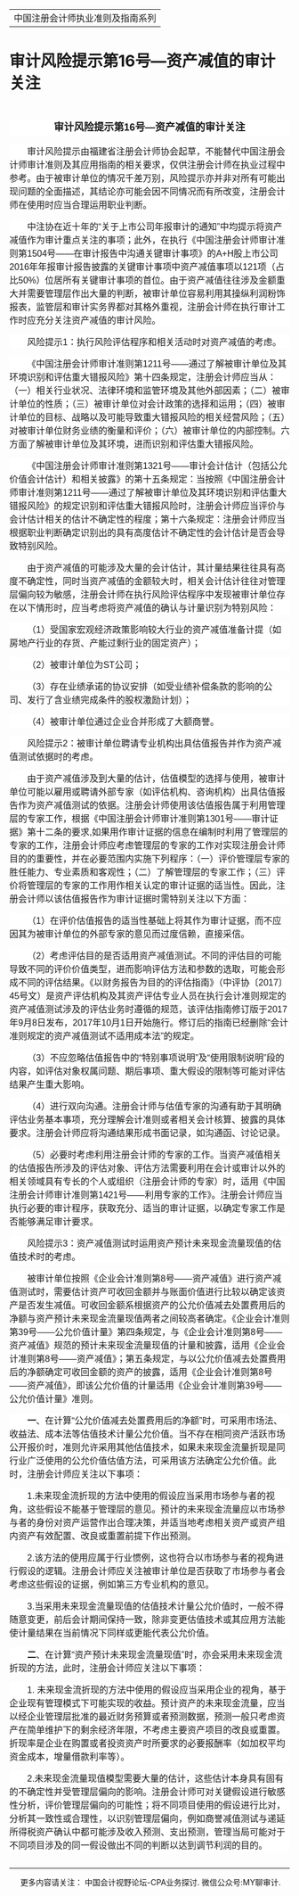 ﻿<!DOCTYPE HTML PUBLIC "-//W3C//DTD HTML 4.0 Transitional//EN">
<HTML xmlns:o = "urn:schemas-microsoft-com:office:office"><HEAD><TITLE>审计风险提示第16号—资产减值的审计关注</TITLE>
<META content="text/html; charset=gb2312" http-equiv=Content-Type>
<META name=GENERATOR content="MSHTML 11.00.10570.1001"><LINK rel=stylesheet 
href="_template.css"></HEAD>
<BODY>
<DIV id=nsbanner>
<DIV id=bannerrow1>
<TABLE class=bannerparthead>
  <TBODY>
  <TR id=hdr>
    <TD class=runninghead noWrap>中国注册会计师执业准则及指南系列</TD></TR></TBODY></TABLE></DIV>
<DIV id=titlerow>
<H1 class=dtH1>审计风险提示第16号—资产减值的审计关注</H1></DIV></DIV>
<DIV id=nstext><BR>
<P class=cntitle 
style="BACKGROUND: white; TEXT-ALIGN: center; MARGIN: 7.5pt 0cm 0pt; LINE-HEIGHT: 22.5pt" 
align=center><A name=_GoBack></A><B><SPAN 
style='FONT-SIZE: 13.5pt; FONT-FAMILY: "微软雅黑",sans-serif'>审计风险提示第<SPAN 
lang=EN-US>16</SPAN>号—资产减值的审计关注<SPAN 
lang=EN-US><o:p></o:p></SPAN></SPAN></B></P>
<P class=doc-a 
style="BOX-SIZING: border-box; BACKGROUND: white; WORD-SPACING: 0px; ORPHANS: 2; WIDOWS: 2; MARGIN: 11.25pt 0cm 0pt; TEXT-INDENT: 24pt; font-variant-ligatures: normal; font-variant-caps: normal; -webkit-text-stroke-width: 0px; text-decoration-style: initial; text-decoration-color: initial"><A 
style="BOX-SIZING: border-box" name=No2></A><SPAN 
style='FONT-FAMILY: "微软雅黑",sans-serif'><FONT 
size=3>审计风险提示由福建省注册会计师协会起草，不能替代中国注册会计师审计准则及其应用指南的相关要求，仅供注册会计师在执业过程中参考。由于被审计单位的情况千差万别，风险提示亦并非对所有可能出现问题的全面描述，其结论亦可能会因不同情况而有所改变，注册会计师在使用时应当合理运用职业判断。<SPAN 
lang=EN-US><o:p></o:p></SPAN></FONT></SPAN></P>
<P class=doc-a 
style="BOX-SIZING: border-box; BACKGROUND: white; WORD-SPACING: 0px; ORPHANS: 2; WIDOWS: 2; MARGIN: 11.25pt 0cm 0pt; TEXT-INDENT: 24pt; font-variant-ligatures: normal; font-variant-caps: normal; -webkit-text-stroke-width: 0px; text-decoration-style: initial; text-decoration-color: initial"><A 
style="BOX-SIZING: border-box" name=No3></A><SPAN 
style='FONT-FAMILY: "微软雅黑",sans-serif'><FONT 
size=3>中注协在近十年的“关于上市公司年报审计的通知”中均提示将资产减值作为审计重点关注的事项；此外，在执行《中国注册会计师审计准则第<SPAN 
lang=EN-US>1504</SPAN>号——在审计报告中沟通关键审计事项》的<SPAN lang=EN-US>A+H</SPAN>股上市公司<SPAN 
lang=EN-US>2016</SPAN>年年报审计报告披露的关键审计事项中资产减值事项以<SPAN 
lang=EN-US>121</SPAN>项（占比<SPAN 
lang=EN-US>50%</SPAN>）位居所有关键审计事项的首位。由于资产减值往往涉及金额重大并需要管理层作出大量的判断，被审计单位容易利用其操纵利润粉饰报表，监管层和审计实务界都对其格外重视，注册会计师在执行审计工作时应充分关注资产减值的审计风险。<SPAN 
lang=EN-US><o:p></o:p></SPAN></FONT></SPAN></P>
<P class=doc-a 
style="BOX-SIZING: border-box; BACKGROUND: white; WORD-SPACING: 0px; ORPHANS: 2; WIDOWS: 2; MARGIN: 11.25pt 0cm 0pt; TEXT-INDENT: 24pt; font-variant-ligatures: normal; font-variant-caps: normal; -webkit-text-stroke-width: 0px; text-decoration-style: initial; text-decoration-color: initial"><A 
style="BOX-SIZING: border-box" name=No4></A><SPAN 
style='FONT-FAMILY: "微软雅黑",sans-serif'><FONT size=3>风险提示<SPAN 
lang=EN-US>1</SPAN>：执行风险评估程序和相关活动时对资产减值的考虑。<SPAN 
lang=EN-US><o:p></o:p></SPAN></FONT></SPAN></P>
<P class=doc-a 
style="BOX-SIZING: border-box; BACKGROUND: white; WORD-SPACING: 0px; ORPHANS: 2; WIDOWS: 2; MARGIN: 11.25pt 0cm 0pt; TEXT-INDENT: 24pt; font-variant-ligatures: normal; font-variant-caps: normal; -webkit-text-stroke-width: 0px; text-decoration-style: initial; text-decoration-color: initial"><A 
style="BOX-SIZING: border-box" name=No5></A><SPAN 
style='FONT-FAMILY: "微软雅黑",sans-serif'><FONT size=3>《中国注册会计师审计准则第<SPAN 
lang=EN-US>1211</SPAN>号——通过了解被审计单位及其环境识别和评估重大错报风险》第十四条规定，注册会计师应当从：（一）相关行业状况、法律环境和监管环境及其他外部因素；（二）被审计单位的性质；（三）被审计单位对会计政策的选择和运用；（四）被审计单位的目标、战略以及可能导致重大错报风险的相关经营风险；（五）对被审计单位财务业绩的衡量和评价；（六）被审计单位的内部控制。六方面了解被审计单位及其环境，进而识别和评估重大错报风险。<SPAN 
lang=EN-US><o:p></o:p></SPAN></FONT></SPAN></P>
<P class=doc-a 
style="BOX-SIZING: border-box; BACKGROUND: white; WORD-SPACING: 0px; ORPHANS: 2; WIDOWS: 2; MARGIN: 11.25pt 0cm 0pt; TEXT-INDENT: 24pt; font-variant-ligatures: normal; font-variant-caps: normal; -webkit-text-stroke-width: 0px; text-decoration-style: initial; text-decoration-color: initial"><A 
style="BOX-SIZING: border-box" name=No6></A><SPAN 
style='FONT-FAMILY: "微软雅黑",sans-serif'><FONT size=3>《中国注册会计师审计准则第<SPAN 
lang=EN-US>1321</SPAN>号——审计会计估计（包括公允价值会计估计）和相关披露》的第十五条规定：当按照《中国注册会计师审计准则第<SPAN 
lang=EN-US>1211</SPAN>号——通过了解被审计单位及其环境识别和评估重大错报风险》的规定识别和评估重大错报风险时，注册会计师应当评价与会计估计相关的估计不确定性的程度；第十六条规定：注册会计师应当根据职业判断确定识别出的具有高度估计不确定性的会计估计是否会导致特别风险。<SPAN 
lang=EN-US><o:p></o:p></SPAN></FONT></SPAN></P>
<P class=doc-a 
style="BOX-SIZING: border-box; BACKGROUND: white; WORD-SPACING: 0px; ORPHANS: 2; WIDOWS: 2; MARGIN: 11.25pt 0cm 0pt; TEXT-INDENT: 24pt; font-variant-ligatures: normal; font-variant-caps: normal; -webkit-text-stroke-width: 0px; text-decoration-style: initial; text-decoration-color: initial"><A 
style="BOX-SIZING: border-box" name=No7></A><SPAN 
style='FONT-FAMILY: "微软雅黑",sans-serif'><FONT 
size=3>由于资产减值的可能涉及大量的会计估计，其计量结果往往具有高度不确定性，同时当资产减值的金额较大时，相关会计估计往往对管理层偏向较为敏感，注册会计师在执行风险评估程序中发现被审计单位存在以下情形时，应当考虑将资产减值的确认与计量识别为特别风险：<SPAN 
lang=EN-US><o:p></o:p></SPAN></FONT></SPAN></P>
<P class=doc-a 
style="BOX-SIZING: border-box; BACKGROUND: white; WORD-SPACING: 0px; ORPHANS: 2; WIDOWS: 2; MARGIN: 11.25pt 0cm 0pt; TEXT-INDENT: 24pt; font-variant-ligatures: normal; font-variant-caps: normal; -webkit-text-stroke-width: 0px; text-decoration-style: initial; text-decoration-color: initial"><A 
style="BOX-SIZING: border-box" name=No8_D1></A><SPAN 
style='FONT-FAMILY: "微软雅黑",sans-serif'><FONT size=3>（<SPAN 
lang=EN-US>1</SPAN>）受国家宏观经济政策影响较大行业的资产减值准备计提（如房地产行业的存货、产能过剩行业的固定资产）；<SPAN 
lang=EN-US><o:p></o:p></SPAN></FONT></SPAN></P>
<P class=doc-a 
style="BOX-SIZING: border-box; BACKGROUND: white; WORD-SPACING: 0px; ORPHANS: 2; WIDOWS: 2; MARGIN: 11.25pt 0cm 0pt; TEXT-INDENT: 24pt; font-variant-ligatures: normal; font-variant-caps: normal; -webkit-text-stroke-width: 0px; text-decoration-style: initial; text-decoration-color: initial"><A 
style="BOX-SIZING: border-box" name=No9_D2></A><SPAN 
style='FONT-FAMILY: "微软雅黑",sans-serif'><FONT size=3>（<SPAN 
lang=EN-US>2</SPAN>）被审计单位为<SPAN lang=EN-US>ST</SPAN>公司；<SPAN 
lang=EN-US><o:p></o:p></SPAN></FONT></SPAN></P>
<P class=doc-a 
style="BOX-SIZING: border-box; BACKGROUND: white; WORD-SPACING: 0px; ORPHANS: 2; WIDOWS: 2; MARGIN: 11.25pt 0cm 0pt; TEXT-INDENT: 24pt; font-variant-ligatures: normal; font-variant-caps: normal; -webkit-text-stroke-width: 0px; text-decoration-style: initial; text-decoration-color: initial"><A 
style="BOX-SIZING: border-box" name=No10_D3></A><SPAN 
style='FONT-FAMILY: "微软雅黑",sans-serif'><FONT size=3>（<SPAN 
lang=EN-US>3</SPAN>）存在业绩承诺的协议安排（如受业绩补偿条款的影响的公司、发行了含业绩完成条件的股权激励计划）；<SPAN 
lang=EN-US><o:p></o:p></SPAN></FONT></SPAN></P>
<P class=doc-a 
style="BOX-SIZING: border-box; BACKGROUND: white; WORD-SPACING: 0px; ORPHANS: 2; WIDOWS: 2; MARGIN: 11.25pt 0cm 0pt; TEXT-INDENT: 24pt; font-variant-ligatures: normal; font-variant-caps: normal; -webkit-text-stroke-width: 0px; text-decoration-style: initial; text-decoration-color: initial"><A 
style="BOX-SIZING: border-box" name=No11_D4></A><SPAN 
style='FONT-FAMILY: "微软雅黑",sans-serif'><FONT size=3>（<SPAN 
lang=EN-US>4</SPAN>）被审计单位通过企业合并形成了大额商誉。<SPAN 
lang=EN-US><o:p></o:p></SPAN></FONT></SPAN></P>
<P class=doc-a 
style="BOX-SIZING: border-box; BACKGROUND: white; WORD-SPACING: 0px; ORPHANS: 2; WIDOWS: 2; MARGIN: 11.25pt 0cm 0pt; TEXT-INDENT: 24pt; font-variant-ligatures: normal; font-variant-caps: normal; -webkit-text-stroke-width: 0px; text-decoration-style: initial; text-decoration-color: initial"><A 
style="BOX-SIZING: border-box" name=No12></A><SPAN 
style='FONT-FAMILY: "微软雅黑",sans-serif'><FONT size=3>风险提示<SPAN 
lang=EN-US>2</SPAN>：被审计单位聘请专业机构出具估值报告并作为资产减值测试依据时的考虑。<SPAN 
lang=EN-US><o:p></o:p></SPAN></FONT></SPAN></P>
<P class=doc-a 
style="BOX-SIZING: border-box; BACKGROUND: white; WORD-SPACING: 0px; ORPHANS: 2; WIDOWS: 2; MARGIN: 11.25pt 0cm 0pt; TEXT-INDENT: 24pt; font-variant-ligatures: normal; font-variant-caps: normal; -webkit-text-stroke-width: 0px; text-decoration-style: initial; text-decoration-color: initial"><A 
style="BOX-SIZING: border-box" name=No13></A><SPAN 
style='FONT-FAMILY: "微软雅黑",sans-serif'><FONT 
size=3>由于资产减值涉及到大量的估计，估值模型的选择与使用，被审计单位可能以雇用或聘请外部专家（如评估机构、咨询机构）出具估值报告作为资产减值测试的依据。注册会计师使用该估值报告属于利用管理层的专家工作，根据《中国注册会计师审计准则第<SPAN 
lang=EN-US>1301</SPAN>号——审计证据》第十二条的要求<SPAN 
lang=EN-US>,</SPAN>如果用作审计证据的信息在编制时利用了管理层的专家的工作，注册会计师应考虑管理层的专家的工作对实现注册会计师目的的重要性，并在必要范围内实施下列程序：（一）评价管理层专家的胜任能力、专业素质和客观性；（二）了解管理层的专家工作；（三）评价将管理层的专家的工作用作相关认定的审计证据的适当性。因此，注册会计师以该估值报告作为审计证据时需特别关注以下方面：<SPAN 
lang=EN-US><o:p></o:p></SPAN></FONT></SPAN></P>
<P class=doc-a 
style="BOX-SIZING: border-box; BACKGROUND: white; WORD-SPACING: 0px; ORPHANS: 2; WIDOWS: 2; MARGIN: 11.25pt 0cm 0pt; TEXT-INDENT: 24pt; font-variant-ligatures: normal; font-variant-caps: normal; -webkit-text-stroke-width: 0px; text-decoration-style: initial; text-decoration-color: initial"><A 
style="BOX-SIZING: border-box" name=No14_D1></A><SPAN 
style='FONT-FAMILY: "微软雅黑",sans-serif'><FONT size=3>（<SPAN 
lang=EN-US>1</SPAN>）在评价估值报告的适当性基础上将其作为审计证据，而不应因其为被审计单位的外部专家的意见而过度信赖，直接采信。<SPAN 
lang=EN-US><o:p></o:p></SPAN></FONT></SPAN></P>
<P class=doc-a 
style="BOX-SIZING: border-box; BACKGROUND: white; WORD-SPACING: 0px; ORPHANS: 2; WIDOWS: 2; MARGIN: 11.25pt 0cm 0pt; TEXT-INDENT: 24pt; font-variant-ligatures: normal; font-variant-caps: normal; -webkit-text-stroke-width: 0px; text-decoration-style: initial; text-decoration-color: initial"><A 
style="BOX-SIZING: border-box" name=No15_D2></A><SPAN 
style='FONT-FAMILY: "微软雅黑",sans-serif'><FONT size=3>（<SPAN 
lang=EN-US>2</SPAN>）考虑评估目的是否适用资产减值测试。不同的评估目的可能导致不同的评价价值类型，进而影响评估方法和参数的选取，可能会形成不同的评估结果。《以财务报告为目的的评估指南》（中评协〔<SPAN 
lang=EN-US>2017</SPAN>〕<SPAN 
lang=EN-US>45</SPAN>号文）是资产评估机构及其资产评估专业人员在执行会计准则规定的资产减值测试涉及的评估业务时遵循的规范，该评估指南修订版于<SPAN 
lang=EN-US>2017</SPAN>年<SPAN lang=EN-US>9</SPAN>月<SPAN 
lang=EN-US>8</SPAN>日发布，<SPAN lang=EN-US>2017</SPAN>年<SPAN 
lang=EN-US>10</SPAN>月<SPAN 
lang=EN-US>1</SPAN>日开始施行。修订后的指南已经删除“会计准则规定的资产减值测试不适用成本法”的规定。<SPAN 
lang=EN-US><o:p></o:p></SPAN></FONT></SPAN></P>
<P class=doc-a 
style="BOX-SIZING: border-box; BACKGROUND: white; WORD-SPACING: 0px; ORPHANS: 2; WIDOWS: 2; MARGIN: 11.25pt 0cm 0pt; TEXT-INDENT: 24pt; font-variant-ligatures: normal; font-variant-caps: normal; -webkit-text-stroke-width: 0px; text-decoration-style: initial; text-decoration-color: initial"><A 
style="BOX-SIZING: border-box" name=No16_D3></A><SPAN 
style='FONT-FAMILY: "微软雅黑",sans-serif'><FONT size=3>（<SPAN 
lang=EN-US>3</SPAN>）不应忽略估值报告中的“特别事项说明”及“使用限制说明”段的内容，如评估对象权属问题、期后事项、重大假设的限制等可能对评估结果产生重大影响。<SPAN 
lang=EN-US><o:p></o:p></SPAN></FONT></SPAN></P>
<P class=doc-a 
style="BOX-SIZING: border-box; BACKGROUND: white; WORD-SPACING: 0px; ORPHANS: 2; WIDOWS: 2; MARGIN: 11.25pt 0cm 0pt; TEXT-INDENT: 24pt; font-variant-ligatures: normal; font-variant-caps: normal; -webkit-text-stroke-width: 0px; text-decoration-style: initial; text-decoration-color: initial"><A 
style="BOX-SIZING: border-box" name=No17_D4></A><SPAN 
style='FONT-FAMILY: "微软雅黑",sans-serif'><FONT size=3>（<SPAN 
lang=EN-US>4</SPAN>）进行双向沟通。注册会计师与估值专家的沟通有助于其明确评估业务基本事项，充分理解会计准则或者相关会计核算、披露的具体要求。注册会计师应将沟通结果形成书面记录，如沟通函、讨论记录。<SPAN 
lang=EN-US><o:p></o:p></SPAN></FONT></SPAN></P>
<P class=doc-a 
style="BOX-SIZING: border-box; BACKGROUND: white; WORD-SPACING: 0px; ORPHANS: 2; WIDOWS: 2; MARGIN: 11.25pt 0cm 0pt; TEXT-INDENT: 24pt; font-variant-ligatures: normal; font-variant-caps: normal; -webkit-text-stroke-width: 0px; text-decoration-style: initial; text-decoration-color: initial"><A 
style="BOX-SIZING: border-box" name=No18_D5></A><SPAN 
style='FONT-FAMILY: "微软雅黑",sans-serif'><FONT size=3>（<SPAN 
lang=EN-US>5</SPAN>）必要时考虑利用注册会计师的专家的工作。当资产减值相关的估值报告所涉及的评估对象、评估方法需要利用在会计或审计以外的相关领域具有专长的个人或组织（注册会计师的专家）时，适用《中国注册会计师审计准则第<SPAN 
lang=EN-US>1421</SPAN>号——利用专家的工作》。注册会计师应当执行必要的审计程序，获取充分、适当的审计证据，以确定专家工作是否能够满足审计要求。<SPAN 
lang=EN-US><o:p></o:p></SPAN></FONT></SPAN></P>
<P class=doc-a 
style="BOX-SIZING: border-box; BACKGROUND: white; WORD-SPACING: 0px; ORPHANS: 2; WIDOWS: 2; MARGIN: 11.25pt 0cm 0pt; TEXT-INDENT: 24pt; font-variant-ligatures: normal; font-variant-caps: normal; -webkit-text-stroke-width: 0px; text-decoration-style: initial; text-decoration-color: initial"><A 
style="BOX-SIZING: border-box" name=No19></A><SPAN 
style='FONT-FAMILY: "微软雅黑",sans-serif'><FONT size=3>风险提示<SPAN 
lang=EN-US>3</SPAN>：资产减值测试时运用资产预计未来现金流量现值的估值技术时的考虑。<SPAN 
lang=EN-US><o:p></o:p></SPAN></FONT></SPAN></P>
<P class=doc-a 
style="BOX-SIZING: border-box; BACKGROUND: white; WORD-SPACING: 0px; ORPHANS: 2; WIDOWS: 2; MARGIN: 11.25pt 0cm 0pt; TEXT-INDENT: 24pt; font-variant-ligatures: normal; font-variant-caps: normal; -webkit-text-stroke-width: 0px; text-decoration-style: initial; text-decoration-color: initial"><A 
style="BOX-SIZING: border-box" name=No20></A><SPAN 
style='FONT-FAMILY: "微软雅黑",sans-serif'><FONT size=3>被审计单位按照《企业会计准则第<SPAN 
lang=EN-US>8</SPAN>号——资产减值》进行资产减值测试时，需要估计资产可收回金额并与账面价值进行比较以确定该资产是否发生减值。可收回金额系根据资产的公允价值减去处置费用后的净额与资产预计未来现金流量现值两者之间较高者确定。《企业会计准则第<SPAN 
lang=EN-US>39</SPAN>号——公允价值计量》第四条规定，与《企业会计准则第<SPAN 
lang=EN-US>8</SPAN>号——资产减值》规范的预计未来现金流量现值的计量和披露，适用《企业会计准则第<SPAN 
lang=EN-US>8</SPAN>号——资产减值》；第五条规定，与以公允价值减去处置费用后的净额确定可收回金额的资产的披露，适用《企业会计准则第<SPAN 
lang=EN-US>8</SPAN>号——资产减值》，即该公允价值的计量适用《企业会计准则第<SPAN 
lang=EN-US>39</SPAN>号——公允价值计量》准则。<SPAN 
lang=EN-US><o:p></o:p></SPAN></FONT></SPAN></P>
<P 
style="BOX-SIZING: border-box; BACKGROUND: white; WORD-SPACING: 0px; ORPHANS: 2; WIDOWS: 2; MARGIN: 11.25pt 0cm 0pt; TEXT-INDENT: 24pt; font-variant-ligatures: normal; font-variant-caps: normal; -webkit-text-stroke-width: 0px; text-decoration-style: initial; text-decoration-color: initial"><SPAN 
style="BOX-SIZING: border-box"><A style="BOX-SIZING: border-box" 
name=No21_T1></A><SPAN class=sect2title><B><SPAN 
style='FONT-FAMILY: "微软雅黑",sans-serif'><FONT 
size=3>一</FONT></SPAN></SPAN></B></SPAN><A style="BOX-SIZING: border-box" 
name=No22_T1K1></A><FONT size=3><SPAN class=sect2content><SPAN 
style='FONT-FAMILY: "微软雅黑",sans-serif'><SPAN 
style="BOX-SIZING: border-box">、在计算“公允价值减去处置费用后的净额”时，可采用市场法、收益法、成本法等估值技术计量公允价值。当不存在相同资产活跃市场公开报价时，准则允许采用其他估值技术，如果未来现金流量折现是同行业广泛使用的公允价值估值方法，可采用该方法确定公允价值。此时，注册会计师应关注以下事项：</SPAN></SPAN></SPAN><SPAN 
lang=EN-US style='FONT-FAMILY: "微软雅黑",sans-serif'><o:p></o:p></SPAN></FONT></P>
<P class=doc-a 
style="BOX-SIZING: border-box; BACKGROUND: white; WORD-SPACING: 0px; ORPHANS: 2; WIDOWS: 2; MARGIN: 11.25pt 0cm 0pt; TEXT-INDENT: 24pt; font-variant-ligatures: normal; font-variant-caps: normal; -webkit-text-stroke-width: 0px; text-decoration-style: initial; text-decoration-color: initial"><A 
style="BOX-SIZING: border-box" name=No23_D1></A><FONT size=3><SPAN lang=EN-US 
style='FONT-FAMILY: "微软雅黑",sans-serif'>1.</SPAN><SPAN 
style='FONT-FAMILY: "微软雅黑",sans-serif'>未来现金流折现的方法中使用的假设应当采用市场参与者的视角，这些假设不能基于管理层的意见。预计的未来现金流量应以市场参与者的身份对资产运营作出合理决策，并适当地考虑相关资产或资产组内资产有效配置、改良或重置前提下作出预测。<SPAN 
lang=EN-US><o:p></o:p></SPAN></SPAN></FONT></P>
<P class=doc-a 
style="BOX-SIZING: border-box; BACKGROUND: white; WORD-SPACING: 0px; ORPHANS: 2; WIDOWS: 2; MARGIN: 11.25pt 0cm 0pt; TEXT-INDENT: 24pt; font-variant-ligatures: normal; font-variant-caps: normal; -webkit-text-stroke-width: 0px; text-decoration-style: initial; text-decoration-color: initial"><A 
style="BOX-SIZING: border-box" name=No24_D2></A><FONT size=3><SPAN lang=EN-US 
style='FONT-FAMILY: "微软雅黑",sans-serif'>2.</SPAN><SPAN 
style='FONT-FAMILY: "微软雅黑",sans-serif'>该方法的使用应属于行业惯例，这也符合以市场参与者的视角进行假设的逻辑。注册会计师应关注被审计单位是否获取了市场参与者会考虑这些假设的证据，例如第三方专业机构的意见。<SPAN 
lang=EN-US><o:p></o:p></SPAN></SPAN></FONT></P>
<P class=doc-a 
style="BOX-SIZING: border-box; BACKGROUND: white; WORD-SPACING: 0px; ORPHANS: 2; WIDOWS: 2; MARGIN: 11.25pt 0cm 0pt; TEXT-INDENT: 24pt; font-variant-ligatures: normal; font-variant-caps: normal; -webkit-text-stroke-width: 0px; text-decoration-style: initial; text-decoration-color: initial"><A 
style="BOX-SIZING: border-box" name=No25_D3></A><FONT size=3><SPAN lang=EN-US 
style='FONT-FAMILY: "微软雅黑",sans-serif'>3.</SPAN><SPAN 
style='FONT-FAMILY: "微软雅黑",sans-serif'>当采用未来现金流量现值的估值技术计量公允价值时，一般不得随意变更，前后会计期间保持一致，除非变更估值技术或其应用方法能使计量结果在当前情况下同样或更能代表公允价值。<SPAN 
lang=EN-US><o:p></o:p></SPAN></SPAN></FONT></P>
<P 
style="BOX-SIZING: border-box; BACKGROUND: white; WORD-SPACING: 0px; ORPHANS: 2; WIDOWS: 2; MARGIN: 11.25pt 0cm 0pt; TEXT-INDENT: 24pt; font-variant-ligatures: normal; font-variant-caps: normal; -webkit-text-stroke-width: 0px; text-decoration-style: initial; text-decoration-color: initial"><SPAN 
style="BOX-SIZING: border-box"><A style="BOX-SIZING: border-box" 
name=No26_T2></A><SPAN class=sect2title><B><SPAN 
style='FONT-FAMILY: "微软雅黑",sans-serif'><FONT 
size=3>二</FONT></SPAN></SPAN></B></SPAN><A style="BOX-SIZING: border-box" 
name=No27_T2K1></A><FONT size=3><SPAN class=sect2content><SPAN 
style='FONT-FAMILY: "微软雅黑",sans-serif'><SPAN 
style="BOX-SIZING: border-box">、在计算“资产预计未来现金流量现值”时，亦会采用未来现金流折现的方法，此时，注册会计师应关注以下事项：</SPAN></SPAN></SPAN><SPAN 
lang=EN-US style='FONT-FAMILY: "微软雅黑",sans-serif'><o:p></o:p></SPAN></FONT></P>
<P class=doc-a 
style="BOX-SIZING: border-box; BACKGROUND: white; WORD-SPACING: 0px; ORPHANS: 2; WIDOWS: 2; MARGIN: 11.25pt 0cm 0pt; TEXT-INDENT: 24pt; font-variant-ligatures: normal; font-variant-caps: normal; -webkit-text-stroke-width: 0px; text-decoration-style: initial; text-decoration-color: initial"><A 
style="BOX-SIZING: border-box" name=No28_D1></A><FONT size=3><SPAN lang=EN-US 
style='FONT-FAMILY: "微软雅黑",sans-serif'>1. </SPAN><SPAN 
style='FONT-FAMILY: "微软雅黑",sans-serif'>未来现金流折现的方法中使用的假设应当采用企业的视角，基于企业现有管理模式下可能实现的收益。预计资产的未来现金流量，应当以经企业管理层批准的最近财务预算或者预测数据，预测一般只考虑资产在简单维护下的剩余经济年限，不考虑主要资产项目的改良或重置。折现率是企业在购置或者投资资产时所要求的必要报酬率（如加权平均资金成本，增量借款利率等）。<SPAN 
lang=EN-US><o:p></o:p></SPAN></SPAN></FONT></P>
<P class=doc-a 
style="BOX-SIZING: border-box; BACKGROUND: white; WORD-SPACING: 0px; ORPHANS: 2; WIDOWS: 2; MARGIN: 11.25pt 0cm 0pt; TEXT-INDENT: 24pt; font-variant-ligatures: normal; font-variant-caps: normal; -webkit-text-stroke-width: 0px; text-decoration-style: initial; text-decoration-color: initial"><A 
style="BOX-SIZING: border-box" name=No29_D2></A><FONT size=3><SPAN lang=EN-US 
style='FONT-FAMILY: "微软雅黑",sans-serif'>2.</SPAN><SPAN 
style='FONT-FAMILY: "微软雅黑",sans-serif'>未来现金流量现值模型需要大量的估计，这些估计本身具有固有的不确定性并受管理层偏向的影响。注册会计师可对关键假设进行敏感性分析，评价管理层偏向的可能性；将不同项目使用的假设进行比对，分析其一致性或合理性，以识别管理层偏向，例如商誉减值测试与递延所得税资产确认中都可能涉及收入预测、支出预测，管理当局可能对于不同项目涉及的同一假设做出不同的判断以达到调节利润的目的。<SPAN 
lang=EN-US><o:p></o:p></SPAN></SPAN></FONT></P>
<P class=MsoNormal style="MARGIN: 0cm 0cm 0pt"><SPAN lang=EN-US><o:p><FONT 
face=Calibri>&nbsp;</FONT></o:p></SPAN></P>
<P>
<HR>

<P></P></DIV>
<DIV class=footer>
<P>&nbsp;&nbsp;&nbsp;&nbsp;&nbsp;更多内容请关注： 中国会计视野论坛-CPA业务探讨. 
微信公众号:MY聊审计.</P></DIV></BODY></HTML>
